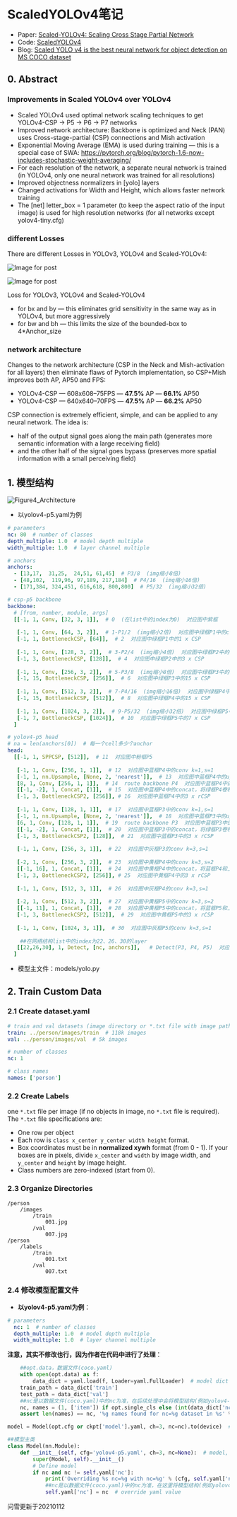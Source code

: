 # ScaledYOLOv4笔记

+ Paper: [Scaled-YOLOv4: Scaling Cross Stage Partial Network](https://arxiv.org/abs/2011.08036)
+ Code: [ScaledYOLOv4](https://github.com/WongKinYiu/ScaledYOLOv4)
+ Blog: [Scaled YOLO v4 is the best neural network for object detection on MS COCO dataset](https://alexeyab84.medium.com/scaled-yolo-v4-is-the-best-neural-network-for-object-detection-on-ms-coco-dataset-39dfa22fa982)

## 0. Abstract

### Improvements in Scaled YOLOv4 over YOLOv4

- Scaled YOLOv4 used optimal network scaling techniques to get YOLOv4-CSP -> P5 -> P6 -> P7 networks
- Improved network architecture: Backbone is optimized and Neck (PAN) uses Cross-stage-partial (CSP) connections and Mish activation
- Exponential Moving Average (EMA) is used during training — this is a special case of SWA: https://pytorch.org/blog/pytorch-1.6-now-includes-stochastic-weight-averaging/
- For each resolution of the network, a separate neural network is trained (in YOLOv4, only one neural network was trained for all resolutions)
- Improved objectness normalizers in [yolo] layers
- Changed activations for Width and Height, which allows faster network training
- The [net] letter_box = 1 parameter (to keep the aspect ratio of the input image) is used for high resolution networks (for all networks except yolov4-tiny.cfg)

### different Losses

There are different Losses in YOLOv3, YOLOv4 and Scaled-YOLOv4:

![Image for post](https://miro.medium.com/max/60/1*4rnKj58QohGoLtIW2xnqvQ.png?q=20)

![Image for post](https://miro.medium.com/max/616/1*4rnKj58QohGoLtIW2xnqvQ.png)

Loss for YOLOv3, YOLOv4 and Scaled-YOLOv4

- for bx and by — this eliminates grid sensitivity in the same way as in YOLOv4, but more aggressively
- for bw and bh — this limits the size of the bounded-box to 4*Anchor_size

### network architecture

Changes to the network architecture (CSP in the Neck and Mish-activation for all layers) then eliminate flaws of Pytorch implementation, so CSP+Mish improves both AP, AP50 and FPS:

- YOLOv4-CSP — 608x608–75FPS — **47.5%** AP — **66.1%** AP50
- YOLOv4-CSP — 640x640–70FPS — **47.5%** AP — **66.2%** AP50



CSP connection is extremely efficient, simple, and can be applied to any neural network. The idea is:

- half of the output signal goes along the main path (generates more semantic information with a large receiving field)
- and the other half of the signal goes bypass (preserves more spatial information with a small perceiving field)



## 1. 模型结构

![Figure4_Architecture](D:\AI\xwStudy\xwGithub\ScaledYOLOv4\docs\Figure4_Architecture.png)  

+ 以yolov4-p5.yaml为例

```yaml
# parameters
nc: 80  # number of classes
depth_multiple: 1.0  # model depth multiple
width_multiple: 1.0  # layer channel multiple

# anchors
anchors:
  - [13,17,  31,25,  24,51, 61,45]  # P3/8  (img缩小8倍)
  - [48,102,  119,96, 97,189, 217,184]  # P4/16  (img缩小16倍)
  - [171,384, 324,451, 616,618, 800,800]  # P5/32  (img缩小32倍)

# csp-p5 backbone
backbone:
  # [from, number, module, args]
  [[-1, 1, Conv, [32, 3, 1]],  # 0  (在list中的index为0)  对应图中紫框
  
   [-1, 1, Conv, [64, 3, 2]],  # 1-P1/2  (img缩小2倍)  对应图中绿框P1中的conv k=3,s=2
   [-1, 1, BottleneckCSP, [64]],  # 2  对应图中绿框P1中的1 x CSP
   
   [-1, 1, Conv, [128, 3, 2]],  # 3-P2/4  (img缩小4倍)  对应图中绿框P2中的conv k=3,s=2
   [-1, 3, BottleneckCSP, [128]],  # 4  对应图中绿框P2中的3 x CSP
   
   [-1, 1, Conv, [256, 3, 2]],  # 5-P3/8  (img缩小8倍)  对应图中绿框P3中的conv k=3,s=2
   [-1, 15, BottleneckCSP, [256]],  # 6  对应图中绿框P3中的15 x CSP
   
   [-1, 1, Conv, [512, 3, 2]],  # 7-P4/16  (img缩小16倍)  对应图中绿框P4中的conv k=3,s=2
   [-1, 15, BottleneckCSP, [512]],  # 8  对应图中绿框P4中的15 x CSP
   
   [-1, 1, Conv, [1024, 3, 2]],  # 9-P5/32  (img缩小32倍)  对应图中绿框P5中的conv k=3,s=2
   [-1, 7, BottleneckCSP, [1024]],  # 10  对应图中绿框P5中的7 x CSP
  ]

# yolov4-p5 head
# na = len(anchors[0])  # 每一个cell多少个anchor
head:
  [[-1, 1, SPPCSP, [512]],  # 11  对应图中粉框P5
  
   [-1, 1, Conv, [256, 1, 1]],  # 12  对应图中蓝框P4中的conv k=1,s=1
   [-1, 1, nn.Upsample, [None, 2, 'nearest']],  # 13  对应图中蓝框P4中的up s=2
   [8, 1, Conv, [256, 1, 1]],  # 14  route backbone P4  对应图中蓝框P4中的conv k=1,s=1
   [[-1, -2], 1, Concat, [1]],  # 15  对应图中蓝框P4中的concat，将绿框P4卷积后和上面up的特征融合
   [-1, 3, BottleneckCSP2, [256]], # 16  对应图中蓝框P4中的3 x rCSP
   
   [-1, 1, Conv, [128, 1, 1]],  # 17  对应图中蓝框P3中的conv k=1,s=1
   [-1, 1, nn.Upsample, [None, 2, 'nearest']],  # 18  对应图中蓝框P3中的up s=2
   [6, 1, Conv, [128, 1, 1]],  # 19  route backbone P3  对应图中蓝框P3中的conv k=1,s=1
   [[-1, -2], 1, Concat, [1]],  # 20  对应图中蓝框P3中的concat，将绿框P3卷积后和上面up的特征融合
   [-1, 3, BottleneckCSP2, [128]],  # 21  对应图中蓝框P3中的3 x rCSP
   
   [-1, 1, Conv, [256, 3, 1]],  # 22  对应图中灰框P3的conv k=3,s=1
   
   [-2, 1, Conv, [256, 3, 2]],  # 23  对应图中黄框P4中的conv k=3,s=2
   [[-1, 16], 1, Concat, [1]],  # 24  对应图中黄框P4中的concat，将蓝框P4和上面的特征融合
   [-1, 3, BottleneckCSP2, [256]], # 25  对应图中黄框P4中的3 x rCSP
   
   [-1, 1, Conv, [512, 3, 1]],  # 26  对应图中灰框P4的conv k=3,s=1
   
   [-2, 1, Conv, [512, 3, 2]],  # 27  对应图中黄框P5中的conv k=3,s=2
   [[-1, 11], 1, Concat, [1]],  # 28  对应图中黄框P5中的concat，将蓝框P5和上面的特征融合
   [-1, 3, BottleneckCSP2, [512]],  # 29  对应图中黄框P5中的3 x rCSP
   
   [-1, 1, Conv, [1024, 3, 1]],  # 30  对应图中灰框P5的conv k=3,s=1
   
    ##在网络结构list中的index为22、26、30的layer
   [[22,26,30], 1, Detect, [nc, anchors]],   # Detect(P3, P4, P5)  对应图中灰色框
  ]
```

+ 模型主文件：models/yolo.py




## 2. Train Custom Data

### 2.1 Create dataset.yaml

```yaml
# train and val datasets (image directory or *.txt file with image paths)
train: ../person/images/train  # 118k images
val: ../person/images/val  # 5k images

# number of classes
nc: 1

# class names
names: ['person']
```



### 2.2 Create Labels

one `*.txt` file per image (if no objects in image, no `*.txt` file is required). The `*.txt` file specifications are:

- One row per object
- Each row is `class x_center y_center width height` format.
- Box coordinates must be in **normalized xywh** format (from 0 - 1). If your boxes are in pixels, divide `x_center` and `width` by image width, and `y_center` and `height` by image height.
- Class numbers are zero-indexed (start from 0).



### 2.3 Organize Directories

```
/person
	/images
		/train
			001.jpg
		/val
			007.jpg
/person
	/labels
		/train
			001.txt
		/val
			007.txt
```



### 2.4 修改模型配置文件

+ **以yolov4-p5.yaml为例**：


```yaml
# parameters
  nc: 1  # number of classes
  depth_multiple: 1.0  # model depth multiple
  width_multiple: 1.0  # layer channel multiple
```

**注意，其实不修改也行，因为作者在代码中进行了处理**：

```python
    ##opt.data，数据文件(coco.yaml)
    with open(opt.data) as f:
        data_dict = yaml.load(f, Loader=yaml.FullLoader)  # model dict
    train_path = data_dict['train']
    test_path = data_dict['val']
    ##nc是以数据文件(coco.yaml)中的nc为准，在后续处理中会将模型结构(例如yolov4-p5.yaml)中的nc设置为数据文件(coco.yaml)中的nc
    nc, names = (1, ['item']) if opt.single_cls else (int(data_dict['nc']), data_dict['names'])  # number classes, names
    assert len(names) == nc, '%g names found for nc=%g dataset in %s' % (len(names), nc, opt.data)  # check
```



```python
model = Model(opt.cfg or ckpt['model'].yaml, ch=3, nc=nc).to(device)  # create
```



```python
##模型主类
class Model(nn.Module):
    def __init__(self, cfg='yolov4-p5.yaml', ch=3, nc=None):  # model, input channels, number of classes
        super(Model, self).__init__()        
    	# Define model
        if nc and nc != self.yaml['nc']:
            print('Overriding %s nc=%g with nc=%g' % (cfg, self.yaml['nc'], nc))
            ##nc是以数据文件(coco.yaml)中的nc为准，在这里将模型结构(例如yolov4-p5.yaml)中的nc设置为数据文件(coco.yaml)中的nc
            self.yaml['nc'] = nc  # override yaml value
```



问雪更新于20210112



